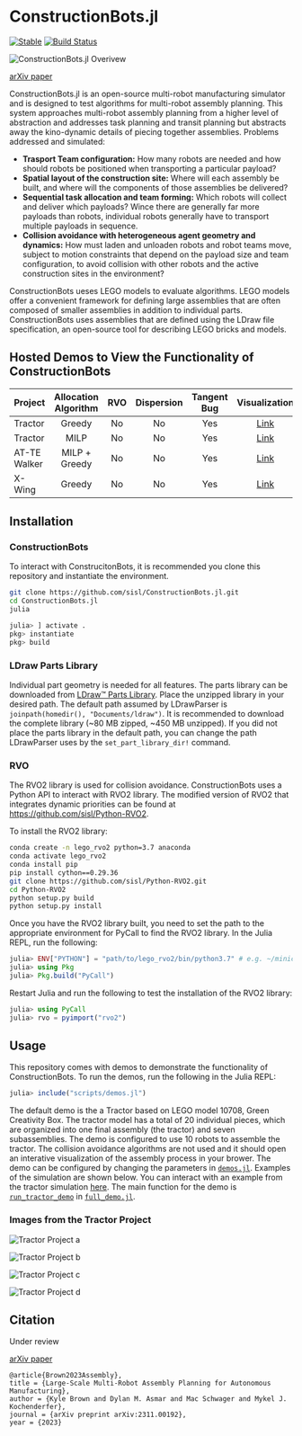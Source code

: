 # ConstructionBots.jl

[![Stable](https://img.shields.io/badge/docs-stable-blue.svg)](https://sisl.github.io/ConstructionBots.jl/stable)
[![Build Status](https://github.com/sisl/ConstructionBots.jl/workflows/CI/badge.svg)](https://github.com/sisl/ConstructionBots.jl/actions)

![ConstructionBots.jl Overivew](media/constructionbots_overviw.png)

[arXiv paper](https://arxiv.org/abs/2311.00192)

ConstructionBots.jl is an open-source multi-robot manufacturing simulator and is designed to test algorithms for multi-robot assembly planning. This system approaches multi-robot assembly planning from a higher level of abstraction and addresses task planning and transit planning but abstracts away the kino-dynamic details of piecing together assemblies. Problems addressed and simulated:
- **Trasport Team configuration:** How many robots are needed and how should robots be positioned when transporting a particular payload?
- **Spatial layout of the construction site:** Where will each assembly be built, and where will the components of those assemblies be delivered?
- **Sequential task allocation and team forming:** Which robots will collect and deliver which payloads? Wince there are generally far more payloads than robots, individual robots generally have to transport multiple payloads in sequence.
- **Collision avoidance with heterogeneous agent geometry and dynamics:** How must laden and unloaden robots and robot teams move, subject to motion constraints that depend on the payload size and team configuration, to avoid collision with other robots and the active construction sites in the environment?

ConstructionBots ueses LEGO models to evaluate algorithms. LEGO models offer a convenient framework for defining large assemblies that are often composed of smaller assemblies in addition to individual parts. ConstructionBots uses assemblies that are defined using the LDraw file specification, an open-source tool for describing LEGO bricks and models.

## Hosted Demos to View the Functionality of ConstructionBots
| Project | Allocation Algorithm | RVO | Dispersion  | Tangent Bug | Visualization |
| --- | :---: | :---: | :---: | :---: | :---: |
| Tractor | Greedy | No | No | Yes | [Link](https://sisl.github.io/ConstructionBots.jl/stable/tractor_greedy_no-RVO_no-Dispersion_TangentBug_visualization.html) |
| Tractor | MILP | No | No | Yes | [Link](https://sisl.github.io/ConstructionBots.jl/stable/tractor_milp_no-RVO_no-Dispersion_TangentBug_visualization.html) |
| AT-TE Walker  | MILP + Greedy | No | No | Yes | [Link](https://sisl.github.io/ConstructionBots.jl/stable/atte-walker_milp-ws_no-RVO_no-Dispersion_TangentBug_visualization.html) |
| X-Wing  | Greedy | No | No | Yes | [Link](https://sisl.github.io/ConstructionBots.jl/stable/x-wing_greedy_no-RVO_no-Dispersion_TangentBug_visualization.html) |

## Installation

### ConstructionBots
To interact with ConstrucitonBots, it is recommended you clone this repository and instantiate the environment.
```bash
git clone https://github.com/sisl/ConstructionBots.jl.git
cd ConstructionBots.jl
julia
```
```julia
julia> ] activate .
pkg> instantiate
pkg> build
```

### LDraw Parts Library
Individual part geometry is needed for all features. The parts library can be downloaded from [LDraw™ Parts Library](https://library.ldraw.org/updates?latest). Place the unzipped library in your desired path. The default path assumed by LDrawParser is `joinpath(homedir(), "Documents/ldraw")`. It is recommended to download the complete library (~80 MB zipped, ~450 MB unzipped). If you did not place the parts library in the default path, you can change the path LDrawParser uses by the `set_part_library_dir!` command.

### RVO
The RVO2 library is used for collision avoidance. ConstructionBots uses a Python API to interact with RVO2 library. The modified version of RVO2 that integrates dynamic priorities can be found at https://github.com/sisl/Python-RVO2.

To install the RVO2 library:
```bash
conda create -n lego_rvo2 python=3.7 anaconda
conda activate lego_rvo2
conda install pip
pip install cython==0.29.36
git clone https://github.com/sisl/Python-RVO2.git
cd Python-RVO2
python setup.py build
python setup.py install
```
Once you have the RVO2 library built, you need to set the path to the appropriate environment for PyCall to find the RVO2 library. In the Julia REPL, run the following:
```julia
julia> ENV["PYTHON"] = "path/to/lego_rvo2/bin/python3.7" # e.g. ~/miniconda3/envs/lego_rvo2/bin/python3.7
julia> using Pkg
julia> Pkg.build("PyCall")
```

Restart Julia and run the following to test the installation of the RVO2 library:
```julia
julia> using PyCall
julia> rvo = pyimport("rvo2")
```

## Usage
This repository comes with demos to demonstrate the functionality of ConstructionBots. To run the demos, run the following in the Julia REPL:
```julia
julia> include("scripts/demos.jl")
```
The default demo is the a Tractor based on LEGO model 10708, Green Creativity Box. The tractor model has a total of 20 individual pieces, which are organized into one final assembly (the tractor) and seven subassemblies. The demo is configured to use 10 robots to assemble the tractor. The collision avoidance algorithms are not used and it should open an interative visualization of the assembly process in your brower. The demo can be configured by changing the parameters in [`demos.jl`](https://github.com/sisl/ConstructionBots.jl/blob/master/scripts/demos.jl). Examples of the simulation are shown below.
You can interact with an example from the tractor simulation [here](https://sisl.github.io/ConstructionBots.jl/stable/tractor_greedy_no-RVO_no-Dispersion_TangentBug_visualization.html).
The main function for the demo is [`run_tractor_demo`](https://github.com/sisl/ConstructionBots.jl/blob/c7dcb3baabc437cfccd12e8ccc777e1561e9bf3b/src/full_demo.jl#L48) in [`full_demo.jl`](https://github.com/sisl/ConstructionBots.jl/blob/master/src/full_demo.jl).

### Images from the Tractor Project
![Tractor Project a](media/tractor_demo_a.png)

![Tractor Project b](media/tractor_demo_b.png)

![Tractor Project c](media/tractor_demo_c.png)

![Tractor Project d](media/tractor_demo_d.png)

## Citation
Under review

[arXiv paper](https://arxiv.org/abs/2311.00192)

```
@article{Brown2023Assembly},
title = {Large-Scale Multi-Robot Assembly Planning for Autonomous Manufacturing},
author = {Kyle Brown and Dylan M. Asmar and Mac Schwager and Mykel J. Kochenderfer},
journal = {arXiv preprint arXiv:2311.00192},
year = {2023}
```
